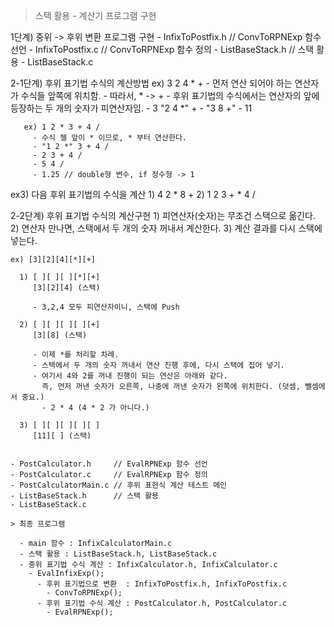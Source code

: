
> 스택 활용 - 계산기 프로그램 구현

  1단계) 중위 -> 후위 변환 프로그램 구현 
    - InfixToPostfix.h // ConvToRPNExp 함수 선언
    - InfixToPostfix.c // ConvToRPNExp 함수 정의
    - ListBaseStack.h // 스택 활용
    - ListBaseStack.c


  2-1단계) 후위 표기법 수식의 계산방법
       ex) 3 2 4 * +
         - 먼저 연산 되어야 하는 연산자가 수식들 앞쪽에 위치함.
           - 따라서, * -> +
         - 후위 표기법의 수식에서는 연산자의 앞에 등장하는 두 개의 숫자가 피연산자임.
           - 3 "2 4 *" +
           - "3 8 +"
           - 11

       ex) 1 2 * 3 + 4 /
         - 수식 젤 앞이 * 이므로, * 부터 연산한다.
         - "1 2 *" 3 + 4 /
         - 2 3 + 4 /
         - 5 4 /
         - 1.25 // double형 변수, if 정수형 -> 1


ex3) 다음 후위 표기법의 수식을 계산
     1) 4 2 * 8 +
     2) 1 2 3 + * 4 /


  2-2단계) 후위 표기법 수식의 계산구현
    1) 피연산자(숫자)는 무조건 스택으로 옮긴다.
    2) 연산자 만나면, 스택에서 두 개의 숫자 꺼내서 계산한다.
    3) 계산 결과를 다시 스택에 넣는다.

    ex) [3][2][4][*][+]

      1) [ ][ ][ ][*][+]
         [3][2][4] (스택)

         - 3,2,4 모두 피연산자이니, 스택에 Push

      2) [ ][ ][ ][ ][+]
         [3][8] (스택)

         - 이제 *를 처리할 차례.
         - 스택에서 두 개의 숫자 꺼내서 연산 진행 후에, 다시 스택에 집어 넣기.
         - 여기서 4와 2를 꺼내 진행이 되는 연산은 아래와 같다.
           즉, 먼저 꺼낸 숫자가 오른쪽, 나중에 꺼낸 숫자가 왼쪽에 위치한다. (덧셈, 뺄셈에서 중요.)
           - 2 * 4 (4 * 2 가 아니다.)

      3) [ ][ ][ ][ ][ ]
         [11][ ] (스택)


    - PostCalculator.h     // EvalRPNExp 함수 선언
    - PostCalculator.c     // EvalRPNExp 함수 정의
    - PostCalculatorMain.c // 후위 표현식 계산 테스트 메인
    - ListBaseStack.h      // 스택 활용
    - ListBaseStack.c

    > 최종 프로그램
    
      - main 함수 : InfixCalculatorMain.c
      - 스택 활용 : ListBaseStack.h, ListBaseStack.c
      - 중위 표기법 수식 계산 : InfixCalculator.h, InfixCalculator.c
        - EvalInfixExp();
          - 후위 표기법으로 변환  : InfixToPostfix.h, InfixToPostfix.c
            - ConvToRPNExp();
          - 후위 표기법 수식 계산 : PostCalculator.h, PostCalculator.c
            - EvalRPNExp();




